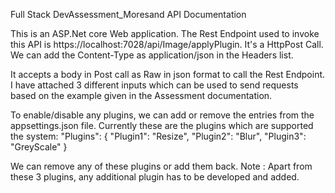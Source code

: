 Full Stack DevAssessment_Moresand API Documentation

This is an ASP.Net core Web application. The Rest Endpoint used to invoke this API is https://localhost:7028/api/Image/applyPlugin. It's a HttpPost Call.
We can add the Content-Type as application/json in the Headers list.

It accepts a body in Post call as Raw in json format to call the Rest Endpoint. I have attached 3 different inputs which can be used to send requests based on the example given in the Assessment documentation.

To enable/disable any plugins, we can add or remove the entries from the appsettings.json file.
Currently these are the plugins which are supported the system:
"Plugins": {
    "Plugin1": "Resize",
    "Plugin2": "Blur",
    "Plugin3": "GreyScale"
  }

We can remove any of these plugins or add them back.
Note : Apart from these 3 plugins, any additional plugin has to be developed and added.

